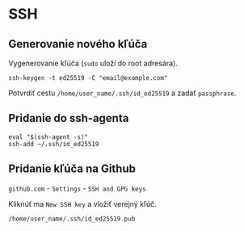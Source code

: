 # SSH

## Generovanie nového kľúča

Vygenerovanie kľúča (`sudo` uloží do root adresára).

```
ssh-keygen -t ed25519 -C "email@example.com"
```

Potvrdiť cestu `/home/user_name/.ssh/id_ed25519` a zadať `passphrase`.

## Pridanie do ssh-agenta

```
eval "$(ssh-agent -s)"
ssh-add ~/.ssh/id_ed25519
```

## Pridanie kľúča na Github

`github.com` - `Settings` - `SSH and GPG keys`

Kliknúť ma `New SSH key` a vložiť verejný kľúč.

```
/home/user_name/.ssh/id_ed25519.pub
```
